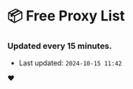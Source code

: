 # :package: Free Proxy List
### Updated every 15 minutes.

- Last updated: `2024-10-15 11:42`

:heart:
